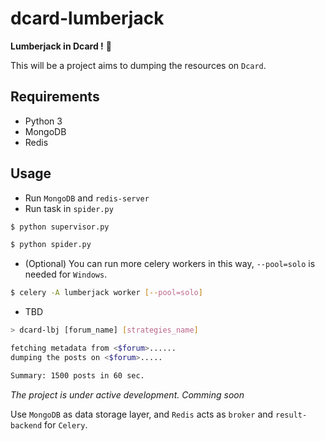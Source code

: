# dcard-lumberjack
**Lumberjack in Dcard !** :evergreen_tree:

This will be a project aims to dumping the resources on `Dcard`.

## Requirements

- Python 3
- MongoDB
- Redis

## Usage

- Run `MongoDB` and `redis-server`
- Run task in `spider.py`

```bash
$ python supervisor.py

$ python spider.py
```


- (Optional) You can run more celery workers in this way, `--pool=solo` is needed for `Windows`.

```bash
$ celery -A lumberjack worker [--pool=solo]
```

- TBD

```bash
> dcard-lbj [forum_name] [strategies_name]

fetching metadata from <$forum>......
dumping the posts on <$forum>.....

Summary: 1500 posts in 60 sec.
```

*The project is under active development. Comming soon*

Use `MongoDB` as data storage layer, and `Redis` acts as `broker` and `result-backend` for `Celery`.

